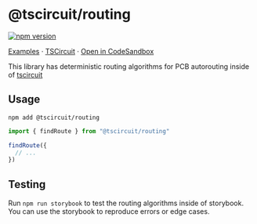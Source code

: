 # @tscircuit/routing

[![npm version](https://badge.fury.io/js/@tscircuit%2Frouting.svg)](https://badge.fury.io/js/@tscircuit%2Frouting)

[Examples](https://routing-tsc.vercel.app/) &middot; [TSCircuit](https://tscircuit.com) &middot; [Open in CodeSandbox](https://codesandbox.io/p/github/tscircuit/routing)

This library has deterministic routing algorithms for PCB autorouting inside
of [tscircuit](https://tscircuit.com)

## Usage

```
npm add @tscircuit/routing
```

```ts
import { findRoute } from "@tscircuit/routing"

findRoute({
  // ...
})
```

## Testing

Run `npm run storybook` to test the routing algorithms inside of storybook. You
can use the storybook to reproduce errors or edge cases.
